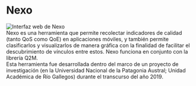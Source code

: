 # Nexo
<img align="center" src="https://i.imgur.com/yhM1E3y.png" alt="Interfaz web de Nexo"><br/>
Nexo es una herramienta que permite recolectar indicadores de calidad (tanto QoS como QoE) en aplicaciones móviles, y también permite clasificarlos y visualizarlos de manera gráfica con la finalidad de facilitar el descubrimiento de vínculos entre estos. Nexo funciona en conjunto con la librería Q2M.<br/>
Esta herramienta fue desarrollada dentro del marco de un proyecto de investigación (en la Universidad Nacional de la Patagonia Austral; Unidad Académica de Río Gallegos) durante el transcurso del año 2019.
